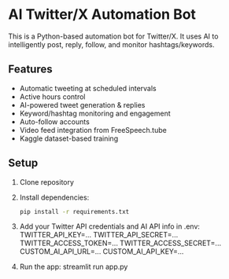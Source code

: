 # AI Twitter/X Automation Bot

This is a Python-based automation bot for Twitter/X. It uses AI to intelligently post, reply, follow, and monitor hashtags/keywords.  

## Features
- Automatic tweeting at scheduled intervals
- Active hours control
- AI-powered tweet generation & replies
- Keyword/hashtag monitoring and engagement
- Auto-follow accounts
- Video feed integration from FreeSpeech.tube
- Kaggle dataset-based training

## Setup
1. Clone repository
2. Install dependencies:
   ```bash
   pip install -r requirements.txt
3. Add your Twitter API credentials and AI API info in .env:
   TWITTER_API_KEY=...
   TWITTER_API_SECRET=...
   TWITTER_ACCESS_TOKEN=...
   TWITTER_ACCESS_SECRET=...
   CUSTOM_AI_API_URL=...
   CUSTOM_AI_API_KEY=...

4. Run the app:
   streamlit run app.py
